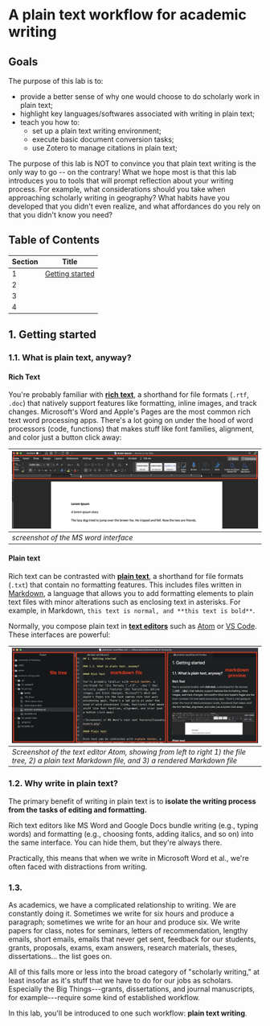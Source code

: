 # A plain text workflow for academic writing

## Goals

The purpose of this lab is to:

  * provide a better sense of why one would choose to do scholarly work in plain text;
  * highlight key languages/softwares associated with writing in plain text;
  * teach you how to:
    - set up a plain text writing environment;
    - execute basic document conversion tasks;
    - use Zotero to manage citations in plain text;

The purpose of this lab is NOT to convince you that plain text writing is the only way to go -- on the contrary! What we hope most is that this lab introduces you to tools that will prompt reflection about your writing process. For example, what considerations should you take when approaching scholarly writing in geography? What habits have you developed that you didn't even realize, and what affordances do you rely on that you didn't know you need?

## Table of Contents

  | Section | Title                       |
  | ------- | --------------------------- |
  |    1    | [Getting started](#1-getting-started) |
  |    2    |                             |
  |    3    |                             |
  |    4    |                             |

<!-- ## A note on sources

This lab borrows a lot from Scott Selisker's "[A Plain Text Workflow for Academic Writing with Atom](http://u.arizona.edu/~selisker/post/workflow/)" and Kieran Healy's "[The Plain Person’s Guide to Plain Text Social Science](https://plain-text.co/)." Do check them out if you have time. -->

## 1. Getting started

### 1.1. What is plain text, anyway?

#### Rich Text

You're probably familiar with **[rich text](https://en.wikipedia.org/wiki/Rich_Text_Format)**, a shorthand for file formats (`.rtf`, `.doc`) that natively support features like formatting, inline images, and track changes. Microsoft's Word and Apple's Pages are the most common rich text word processing apps. There's a lot going on under the hood of word processors (code, functions) that makes stuff like font families, alignment, and color just a button click away:

| ![Screenshot of MS Word's rich text features](assets/msword.png) |
| ---------------------------------------------------------------- |
| *screenshot of the MS word interface*                            |

#### Plain text

Rich text can be contrasted with **[plain text](https://en.wikipedia.org/wiki/Plain_text)**, a shorthand for file formats (`.txt`) that contain no formatting features. This includes files written in [Markdown](https://www.markdownguide.org/getting-started/), a language that allows you to add formatting elements to plain text files with minor alterations such as enclosing text in asterisks. For example, in Markdown, `this text is normal, and **this text is bold**`.

Normally, you compose plain text in **[text editors](https://en.wikipedia.org/wiki/Text_editor)** such as [Atom](https://atom.io/) or [VS Code](https://code.visualstudio.com/insiders). These interfaces are powerful:

| ![Screenshot of the text editor Atom](assets/atom.png) |
| ------------------------------------------------------ |
| *Screenshot of the text editor Atom, showing from left to right 1) the file tree, 2) a plain text Markdown file, and 3) a rendered Markdown file*                   |

### 1.2. Why write in plain text?

The primary benefit of writing in plain text is to **isolate the writing process from the tasks of editing and formatting.**

Rich text editors like MS Word and Google Docs bundle writing (e.g., typing words) and formatting (e.g., choosing fonts, adding italics, and so on) into the same interface. You can hide them, but they're always there.



Practically, this means that when we write in Microsoft Word et al., we're often faced with distractions from writing.


### 1.3.

As academics, we have a complicated relationship to writing. We are constantly doing it. Sometimes we write for six hours and produce a paragraph; sometimes we write for an hour and produce six. We write papers for class, notes for seminars, letters of recommendation, lengthy emails, short emails, emails that never get sent, feedback for our students, grants, proposals, exams, exam answers, research materials, theses, dissertations... the list goes on.

All of this falls more or less into the broad category of "scholarly writing," at least insofar as it's stuff that we have to do for our jobs as scholars. Especially the Big Things---grants, dissertations, and journal manuscripts, for example---require some kind of established workflow.

In this lab, you'll be introduced to one such workflow: **plain text writing**.
